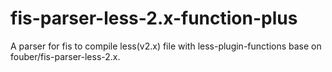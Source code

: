 # fis-parser-less-2.x-function-plus
A parser for fis to compile less(v2.x) file with less-plugin-functions base on fouber/fis-parser-less-2.x.
